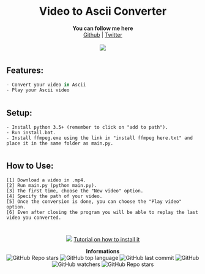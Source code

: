 <h1 align="center">Video to Ascii Converter</h1>
<p align="center">
	<b>You can follow me here</b><br>
	<a href="https://github.com/0FA-git">Github</a> |
	<a href="https://twitter.com/ehcmoa">Twitter</a> 
	<br><br>
	<img src="https://media.giphy.com/media/C8A8UNursWU8NUCoDk/giphy.gif" />
</p>

#

## Features:
```cs
- Convert your video in Ascii
- Play your Ascii video
```

#

## Setup:
```
- Install python 3.5+ (remember to click on "add to path").
- Run install.bat.
- Install ffmpeg.exe using the link in "install ffmpeg here.txt" and place it in the same folder as main.py.

```

#

## How to Use:
```
[1] Download a video in .mp4.
[2] Run main.py (python main.py).
[3] The first time, choose the "New video" option.
[4] Specify the path of your video.
[5] Once the conversion is done, you can choose the "Play video" option.
[6] Even after closing the program you will be able to replay the last video you converted.
```

#

<p align="center">
	<img src="https://github.com/0FA-git/images/blob/main/youtube.png" />
	<a href="https://youtu.be/h39b-b0EdXc">Tutorial on how to install it</a>
	<br>
</p>


<p align="center"> 
    <b>Informations</b><br>
    <img alt="GitHub Repo stars" src="https://img.shields.io/github/stars/0FA-git/VAC?style=social">
    <img alt="GitHub top language" src="https://img.shields.io/github/languages/top/0FA-git/VAC">
    <img alt="GitHub last commit" src="https://img.shields.io/github/last-commit/0FA-git/VAC">
    <img alt="GitHub" src="https://img.shields.io/github/license/0FA-git/VAC">
    <img alt="GitHub watchers" src="https://img.shields.io/github/watchers/0FA-git/VAC?style=social">
    <img alt="GitHub Repo stars" src="https://img.shields.io/github/stars/0FA-git/VAC?style=social">
</p>
